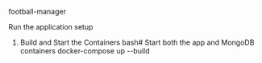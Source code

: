 football-manager

Run the application setup

1. Build and Start the Containers
bash# Start both the app and MongoDB containers
docker-compose up --build